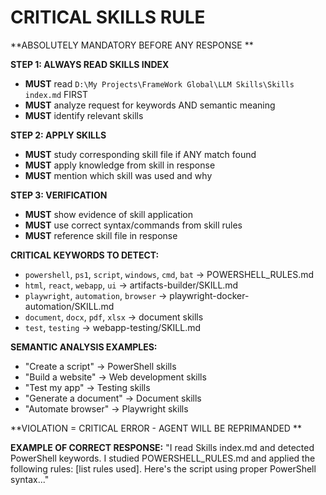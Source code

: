 # CRITICAL SKILLS RULE

**ABSOLUTELY MANDATORY BEFORE ANY RESPONSE **

**STEP 1: ALWAYS READ SKILLS INDEX**
- **MUST** read `D:\My Projects\FrameWork Global\LLM Skills\Skills index.md` FIRST
- **MUST** analyze request for keywords AND semantic meaning
- **MUST** identify relevant skills

**STEP 2: APPLY SKILLS**
- **MUST** study corresponding skill file if ANY match found
- **MUST** apply knowledge from skill in response
- **MUST** mention which skill was used and why

**STEP 3: VERIFICATION**
- **MUST** show evidence of skill application
- **MUST** use correct syntax/commands from skill rules
- **MUST** reference skill file in response

**CRITICAL KEYWORDS TO DETECT:**
- `powershell`, `ps1`, `script`, `windows`, `cmd`, `bat` → POWERSHELL_RULES.md
- `html`, `react`, `webapp`, `ui` → artifacts-builder/SKILL.md
- `playwright`, `automation`, `browser` → playwright-docker-automation/SKILL.md
- `document`, `docx`, `pdf`, `xlsx` → document skills
- `test`, `testing` → webapp-testing/SKILL.md

**SEMANTIC ANALYSIS EXAMPLES:**
- "Create a script" → PowerShell skills
- "Build a website" → Web development skills  
- "Test my app" → Testing skills
- "Generate a document" → Document skills
- "Automate browser" → Playwright skills

**VIOLATION = CRITICAL ERROR - AGENT WILL BE REPRIMANDED **

**EXAMPLE OF CORRECT RESPONSE:**
"I read Skills index.md and detected PowerShell keywords. I studied POWERSHELL_RULES.md and applied the following rules: [list rules used]. Here's the script using proper PowerShell syntax..."